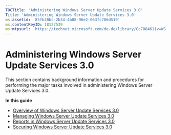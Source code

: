 ```yaml
---
TOCTitle: 'Administering Windows Server Update Services 3.0'
Title: 'Administering Windows Server Update Services 3.0'
ms:assetid: '85fb28bc-2b34-4b88-96e2-063fc786d519'
ms:contentKeyID: 18127539
ms:mtpsurl: 'https://technet.microsoft.com/de-de/library/Cc708461(v=WS.10)'
---
```


Administering Windows Server Update Services 3.0
================================================

This section contains background information and procedures for performing the major tasks involved in administering Windows Server Update Services 3.0.

**In this guide**

-   [Overview of Windows Server Update Services 3.0](https://technet.microsoft.com/6dc8fd77-e6d2-413b-a18d-87ef0c4b5353)
-   [Managing Windows Server Update Services 3.0](https://technet.microsoft.com/fe3f3358-ae73-4196-93f3-43e58778ea4b)
-   [Reports in Windows Server Update Services 3.0](https://technet.microsoft.com/602eba30-b920-4c95-a2d7-50263693cf4c)
-   [Securing Windows Server Update Services 3.0](https://technet.microsoft.com/0cec40ba-2561-4164-9616-fbca06464de8)

